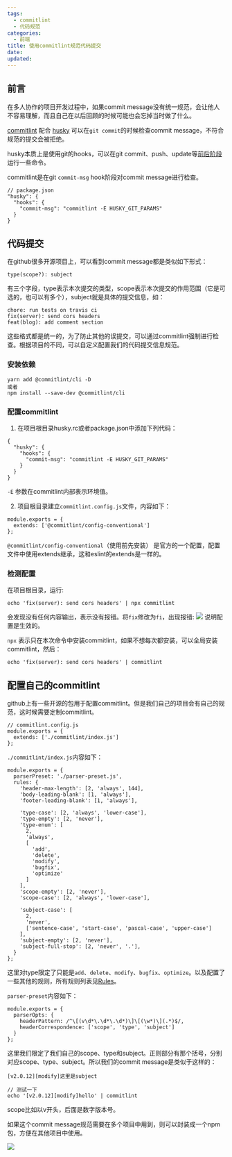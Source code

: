 ```yaml
---
tags:
  - commitlint
  - 代码规范
categories:
  - 前端
title: 使用commitlint规范代码提交
date:
updated:
---
```



## 前言
在多人协作的项目开发过程中，如果commit message没有统一规范，会让他人不容易理解，而且自己在以后回顾的时候可能也会忘掉当时做了什么。

[commitlint](https://github.com/conventional-changelog/commitlint) 配合 [husky](https://github.com/typicode/husky) 可以在`git commit`的时候检查commit message，不符合规范的提交会被拒绝。
<!-- more -->

husky本质上是使用git的hooks，可以在git commit、push、update等[前后阶段](https://github.com/typicode/husky/blob/master/src/upgrader/index.ts)运行一些命令。

commitlint是在git `commit-msg` hook阶段对commit message进行检查。
```
// package.json
"husky": {
  "hooks": {
    "commit-msg": "commitlint -E HUSKY_GIT_PARAMS"
  }
}
```

## 代码提交
在github很多开源项目上，可以看到commit message都是类似如下形式：
```
type(scope?): subject
```
有三个字段，type表示本次提交的类型，scope表示本次提交的作用范围（它是可选的，也可以有多个），subject就是具体的提交信息，如：
```
chore: run tests on travis ci
fix(server): send cors headers
feat(blog): add comment section
```

这些格式都是统一的，为了防止其他的误提交，可以通过commitlint强制进行检查。根据项目的不同，可以自定义配置我们的代码提交信息规范。

### 安装依赖
```
yarn add @commitlint/cli -D
或者
npm install --save-dev @commitlint/cli
```

### 配置commitlint
1. 在项目根目录husky.rc或者package.json中添加下列代码：
```
{
  "husky": {
    "hooks": {
      "commit-msg": "commitlint -E HUSKY_GIT_PARAMS"
    }
  }
}
```
`-E` 参数在commitlint内部表示环境值。


2. 项目根目录建立`commitlint.config.js`文件，内容如下：
```
module.exports = {
  extends: ['@commitlint/config-conventional']
};
```
`@commitlint/config-conventional`（使用前先安装） 是官方的一个配置，配置文件中使用extends继承，这和eslint的extends是一样的。

### 检测配置
在项目根目录，运行:
```
echo 'fix(server): send cors headers' | npx commitlint
```
会发现没有任何内容输出，表示没有报错。将`fix`修改为`fi`，出现报错:
![](https://store-g1.seewo.com/b749c0c2cde74c2a8395ce40afb4ed51)
说明配置是生效的。

`npx` 表示只在本次命令中安装commitlint，如果不想每次都安装，可以全局安装commitlint，然后：
```
echo 'fix(server): send cors headers' | commitlint
```

## 配置自己的commitlint
github上有一些开源的包用于配置commitlint。但是我们自己的项目会有自己的规范，这时候需要定制commitlint。
```
// commitlint.config.js
module.exports = {
  extends: ['./commitlint/index.js']
};
```

`./commitlint/index.js`内容如下：
```
module.exports = {
  parserPreset: './parser-preset.js',
  rules: {
    'header-max-length': [2, 'always', 144],
    'body-leading-blank': [1, 'always'],
    'footer-leading-blank': [1, 'always'],

    'type-case': [2, 'always', 'lower-case'],
    'type-empty': [2, 'never'],
    'type-enum': [
      2,
      'always',
      [
        'add',
        'delete',
        'modify',
        'bugfix',
        'optimize'
      ]
    ],
    'scope-empty': [2, 'never'],
    'scope-case': [2, 'always', 'lower-case'],

    'subject-case': [
      2,
      'never',
      ['sentence-case', 'start-case', 'pascal-case', 'upper-case']
    ],
    'subject-empty': [2, 'never'],
    'subject-full-stop': [2, 'never', '.'],
  }
};
```
这里对type限定了只能是`add`、`delete`、`modify`、`bugfix`、`optimize`。以及配置了一些其他的规则，所有规则列表见[Rules](https://github.com/conventional-changelog/commitlint/blob/master/docs/reference-rules.md)。

`parser-preset`内容如下：
```
module.exports = {
  parserOpts: {
    headerPattern: /^\[(v\d*\.\d*\.\d*)\]\[(\w*)\](.*)$/,
    headerCorrespondence: ['scope', 'type', 'subject']
  }
};
```
这里我们限定了我们自己的scope、type和subject。正则部分有那个括号，分别对应scope、type、subject。所以我们的commit message是类似于这样的：
```
[v2.0.12][modify]这里是subject

// 测试一下
echo '[v2.0.12][modify]hello' | commitlint
```
scope比如以v开头，后面是数字版本号。

如果这个commit message规范需要在多个项目中用到，则可以封装成一个npm包，方便在其他项目中使用。

![](https://store-g1.seewo.com/ea995b70a3bd4ab197aa0008357dbfe2)
